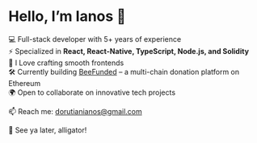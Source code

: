 # Hello, I’m Ianos 👋

💻 Full-stack developer with 5+ years of experience  
⚡ Specialized in **React, React-Native, TypeScript, Node.js, and Solidity**  
🌱 I Love crafting smooth frontends  
🛠 Currently building [BeeFunded](https://github.com/igdev0/bee-funded) – a multi-chain donation platform on Ethereum  
🌍 Open to collaborate on innovative tech projects

📫 Reach me: [dorutianianos@gmail.com](mailto:dorutianianos@gmail.com)  

🐊 See ya later, alligator!

